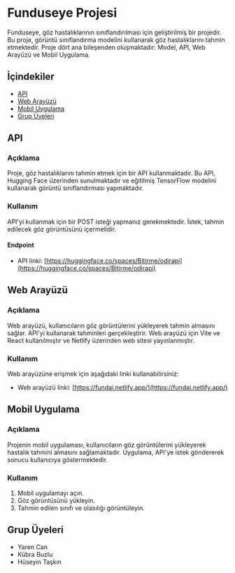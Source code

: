 # Funduseye Projesi

Funduseye, göz hastalıklarının sınıflandırılması için geliştirilmiş bir projedir. Bu proje, görüntü sınıflandırma modelini kullanarak göz hastalıklarını tahmin etmektedir. Proje dört ana bileşenden oluşmaktadır: Model, API, Web Arayüzü ve Mobil Uygulama.

## İçindekiler
- [API](#api)
- [Web Arayüzü](#web-arayüzü)
- [Mobil Uygulama](#mobil-uygulama)
- [Grup Üyeleri](#grup-üyeleri)

## API

### Açıklama
Proje, göz hastalıklarını tahmin etmek için bir API kullanmaktadır. Bu API, Hugging Face üzerinden sunulmaktadır ve eğitilmiş TensorFlow modelini kullanarak görüntü sınıflandırması yapmaktadır.

### Kullanım
API'yi kullanmak için bir POST isteği yapmanız gerekmektedir. İstek, tahmin edilecek göz görüntüsünü içermelidir.

#### Endpoint
- API linki: [https://huggingface.co/spaces/Bitirme/odirapi](https://huggingface.co/spaces/Bitirme/odirapi)

## Web Arayüzü

### Açıklama
Web arayüzü, kullanıcıların göz görüntülerini yükleyerek tahmin almasını sağlar. API'yi kullanarak tahminleri gerçekleştirir. Web arayüzü için Vite ve React kullanılmıştır ve Netlify üzerinden web sitesi yayınlanmıştır.

### Kullanım
Web arayüzüne erişmek için aşağıdaki linki kullanabilirsiniz:
- Web arayüzü linki: [https://fundai.netlify.app/](https://fundai.netlify.app/)

## Mobil Uygulama

### Açıklama
Projenin mobil uygulaması, kullanıcıların göz görüntülerini yükleyerek hastalık tahmini almasını sağlamaktadır. Uygulama, API'ye istek göndererek sonucu kullanıcıya göstermektedir.

### Kullanım
1. Mobil uygulamayı açın.
2. Göz görüntüsünü yükleyin.
4. Tahmin edilen sınıfı ve olasılığı görüntüleyin.

## Grup Üyeleri
- Yaren Can
- Kübra Buzlu
- Hüseyin Taşkın
